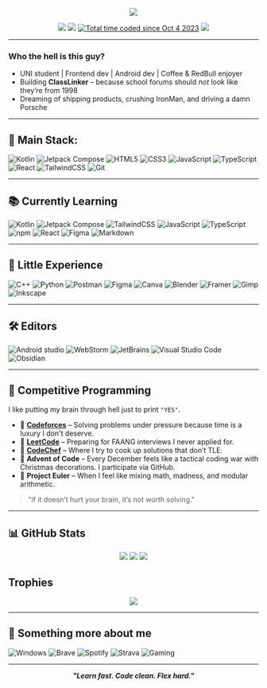 <!-- Wavy Banner -->
<p align="center">
  <img src="https://capsule-render.vercel.app/api?type=waving&height=250&text=Matej%20-%20Student.%20Dev.%20Thinker.&fontAlign=38&fontSize=45&color=gradient&animation=twinkling" />
</p>

<!-- Social Links -->
<p align="center">
  <a href="https://github.com/Matej33"><img src="https://img.shields.io/github/followers/Matej33?label=Follow&style=social" /></a>
  <a href="https://linkedin.com/in/matej-p%C3%BA%C4%8Dik-26b2552b8"><img src="https://img.shields.io/badge/-LinkedIn-blue?&logo=linkedin" /></a>
  <a href="https://wakatime.com/@018af94f-703a-4858-82ed-a4114f104f0d"><img src="https://wakatime.com/badge/user/018af94f-703a-4858-82ed-a4114f104f0d.svg" alt="Total time coded since Oct 4 2023" /></a>
  <a href="https://wonderful.dev/Matej33"><img src="https://img.shields.io/badge/-wonderful.dev-black?" /></a>
</p>

---

### Who the hell is this guy?

- UNI student | Frontend dev | Android dev | Coffee & RedBull enjoyer
- Building **ClassLinker** – because school forums should *not* look like they’re from 1998
- Dreaming of shipping products, crushing IronMan, and driving a damn Porsche

---

## 🚀 Main Stack:

![Kotlin](https://img.shields.io/badge/-Kotlin-7F52FF?style=for-the-badge&logo=kotlin&logoColor=white)
![Jetpack Compose](https://img.shields.io/badge/Jetpack%20Compose-4285F4?logo=jetpackcompose&logoColor=fff&style=for-the-badge)
![HTML5](https://img.shields.io/badge/-HTML5-E34F26?style=for-the-badge&logo=html5&logoColor=white)
![CSS3](https://img.shields.io/badge/-CSS3-1572B6?style=for-the-badge&logo=css3&logoColor=white)
![JavaScript](https://img.shields.io/badge/-JavaScript-F7DF1E?style=for-the-badge&logo=javascript&logoColor=black)
![TypeScript](https://img.shields.io/badge/-TypeScript-3178C6?style=for-the-badge&logo=typescript&logoColor=white)
![React](https://img.shields.io/badge/-React-20232A?style=for-the-badge&logo=react)
![TailwindCSS](https://img.shields.io/badge/tailwindcss-0F172A?style=for-the-badge&logo=tailwindcss)
![Git](https://img.shields.io/badge/-Git-F05032?style=for-the-badge&logo=git&logoColor=white)

---

## 📚 Currently Learning

![Kotlin](https://img.shields.io/badge/-Kotlin-7F52FF?style=for-the-badge&logo=kotlin&logoColor=white)
![Jetpack Compose](https://img.shields.io/badge/Jetpack%20Compose-4285F4?logo=jetpackcompose&logoColor=fff&style=for-the-badge)
![TailwindCSS](https://img.shields.io/badge/tailwindcss-0F172A?style=for-the-badge&logo=tailwindcss)
![JavaScript](https://img.shields.io/badge/-JavaScript-F7DF1E?style=for-the-badge&logo=javascript&logoColor=black)
![TypeScript](https://img.shields.io/badge/-TypeScript-3178C6?style=for-the-badge&logo=typescript&logoColor=white)
![npm](https://img.shields.io/badge/-npm-CB3837?style=for-the-badge&logo=npm)
![React](https://img.shields.io/badge/-React-20232A?style=for-the-badge&logo=react)
![Figma](https://img.shields.io/badge/-Figma-F24E1E?style=for-the-badge&logo=figma&logoColor=white)
![Markdown](https://img.shields.io/badge/Markdown-%23000000.svg?style=for-the-badge&logo=markdown&logoColor=white)

---

## 🧪 Little Experience

![C++](https://img.shields.io/badge/C++-%2300599C.svg?style=for-the-badge&logo=c%2B%2B&logoColor=white)
![Python](https://img.shields.io/badge/-Python-3776AB?style=for-the-badge&logo=python&logoColor=white)
![Postman](https://img.shields.io/badge/-Postman-FF6C37?style=for-the-badge&logo=postman&logoColor=white)
![Figma](https://img.shields.io/badge/-Figma-F24E1E?style=for-the-badge&logo=figma&logoColor=white)
![Canva](https://img.shields.io/badge/Canva-%2300C4CC.svg?&style=for-the-badge&logo=Canva&logoColor=white)
![Blender](https://img.shields.io/badge/Blender-%23F5792A.svg?style=for-the-badge&logo=blender&logoColor=white)
![Framer](https://img.shields.io/badge/Framer-05F?style=for-the-badge&logo=framer&logoColor=fff)
![Gimp](https://img.shields.io/badge/Gimp-5C5543?style=for-the-badge&logo=gimp&logoColor=white)
![Inkscape](https://img.shields.io/badge/Inkscape-000000?style=for-the-badge&logo=Inkscape&logoColor=white)

---

## 🛠️ Editors

![Android studio](https://img.shields.io/badge/Android%20Studio-3DDC84?style=for-the-badge&logo=android-studio&logoColor=white)
![WebStorm](https://img.shields.io/badge/WebStorm-000?style=for-the-badge&logo=webstorm&logoColor=fff)
![JetBrains](https://img.shields.io/badge/JetBrains-000000?style=for-the-badge&logo=JetBrains&logoColor=FFFFFF)
![Visual Studio Code](https://custom-icon-badges.demolab.com/badge/Visual%20Studio%20Code-0078d7.svg?style=for-the-badge&logo=vsc&logoColor=white)
![Obsidian](https://img.shields.io/badge/Obsidian-%23483699.svg?style=for-the-badge&logo=obsidian&logoColor=white)

---

## 🧠 Competitive Programming

I like putting my brain through hell just to print `"YES"`.

- 🧨 **[Codeforces](https://codeforces.com/profile/mattho)** – Solving problems under pressure because time is a luxury I don't deserve.  
- 🧩 **[LeetCode](https://leetcode.com/u/matopucik/)** – Preparing for FAANG interviews I never applied for.  
- 🍛 **[CodeChef](https://www.codechef.com/users/mato3)** – Where I try to cook up solutions that don’t TLE.  
- 🎄 **Advent of Code** – Every December feels like a tactical coding war with Christmas decorations. I participate via GitHub.  
- 🔢 **Project Euler** – When I feel like mixing math, madness, and modular arithmetic.  

> "If it doesn’t hurt your brain, it’s not worth solving."

---

## 📊 GitHub Stats

<p align="center">
  <img src="https://github-readme-stats.vercel.app/api?username=Matej33&show_icons=true&theme=radical&hide_border=true" />
  <img src="https://streak-stats.demolab.com?user=Matej33&theme=radical&hide_border=true" />
  <img src="https://github-readme-stats.vercel.app/api/top-langs/?username=Matej33&layout=compact&theme=radical&hide_border=true" />
</p>

## Trophies

<p align="center">
  <img src="https://github-profile-trophy.vercel.app/?username=Matej33&theme=radical&no-frame=true&row=1" />
</p>

---

## 👀 Something more about me

![Windows](https://img.shields.io/badge/Windows-0078D6?logo=windows&logoColor=fff&style=for-the-badge)
![Brave](https://img.shields.io/badge/Brave-FB542B?logo=brave&logoColor=fff&style=for-the-badge)
![Spotify](https://img.shields.io/badge/Spotify-1DB954?logo=spotify&logoColor=fff&style=for-the-badge)
![Strava](https://img.shields.io/badge/Strava-FC4C02?logo=strava&logoColor=fff&style=for-the-badge)
![Gaming](https://img.shields.io/badge/Gaming-9146FF?logo=steam&logoColor=fff&style=for-the-badge)
<!--
![Red Bull](https://img.shields.io/badge/Red%20Bull-DB0A40?logo=redbull&logoColor=fff&style=for-the-badge)
![Triathlon](https://img.shields.io/badge/Triathlon-F15A24?logo=runkeeper&logoColor=fff&style=for-the-badge)
![Remote Work](https://img.shields.io/badge/Remote%20Work-2E8B57?logo=nomad&logoColor=fff&style=for-the-badge)
-->

---

<p align="center"> <b><i>"Learn fast. Code clean. Flex hard."</i></b> </p>
